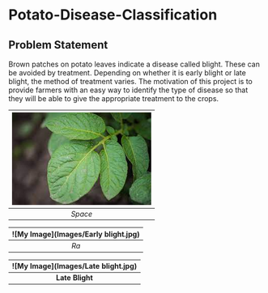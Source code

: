 # Potato-Disease-Classification
## Problem Statement
Brown patches on potato leaves indicate a disease called blight. These can be avoided by treatment. Depending on whether it is early blight or late blight, the method of treatment varies. The motivation of this project is to provide farmers with an easy way to identify the type of disease so that they will be able to give the appropriate treatment to the crops. 

| ![My Image](Images/Healthy.jpg)
|:--:| 
| *Space* |

| ![My Image](Images/Early blight.jpg)
|:--:|
| *Ra* |

| ![My Image](Images/Late blight.jpg)
|:--:|
| <b>Late Blight</b>|
